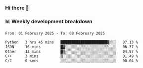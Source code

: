 ### Hi there 👋

### 📊 Weekly development breakdown
<!--START_SECTION:waka-->

```txt
From: 01 February 2025 - To: 08 February 2025

Python   3 hrs 45 mins   █████████████████████▓░░░   87.13 %
JSON     16 mins         █▓░░░░░░░░░░░░░░░░░░░░░░░   06.37 %
Other    12 mins         █▒░░░░░░░░░░░░░░░░░░░░░░░   04.97 %
C++      3 mins          ▒░░░░░░░░░░░░░░░░░░░░░░░░   01.49 %
C/C      0 secs          ░░░░░░░░░░░░░░░░░░░░░░░░░   00.04 %
```

<!--END_SECTION:waka-->
